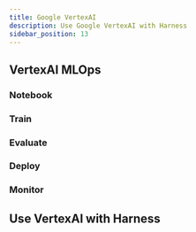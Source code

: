 ```yaml
---
title: Google VertexAI
description: Use Google VertexAI with Harness
sidebar_position: 13
---
```


<!-- VertexAI is... -->

## VertexAI MLOps

### Notebook

### Train


### Evaluate

### Deploy

<!-- ref to provider docs -->

### Monitor

## Use VertexAI with Harness

<!-- harnesscommunitytest/run-vertexai-notebook // google-github-actions/run-vertexai-notebook -->
<!-- execute a Vertex notebook (notebook should contain code to train), store the output, and serve it to a reviewer with proper access controls. -->
<!-- plugin - see MLflow example -->
